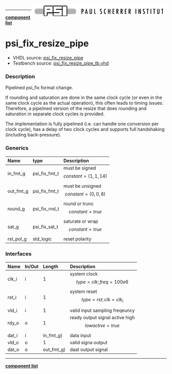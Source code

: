 <img align="right" src="../doc/psi_logo.png">

***

[**component list**](index.md)

# psi_fix_resize_pipe
 - VHDL source: [psi_fix_resize_pipe](../hdl/psi_fix_resize_pipe.vhd)
 - Testbench source: [psi_fix_resize_pipe_tb.vhd](../testbench/psi_fix_resize_pipe_tb/psi_fix_resize_pipe_tb.vhd)

### Description

Pipelined psi_fix format change.

If rounding and saturation are done in the same clock cycle (or even in the same clock cycle as the actual operation), this often leads to timing issues. Therefore, a pipelined version of the resize that does rounding and saturation in separate clock cycles is provided.

The implementation is fully pipelined (i.e. can handle one conversion per clock cycle), has a delay of two clock cycles and supports full handshaking (including back-pressure).


### Generics
| Name      | type          | Description                             |
|:----------|:--------------|:----------------------------------------|
| in_fmt_g  | psi_fix_fmt_t | must be signed $$ constant=(1,1,14) $$  |
| out_fmt_g | psi_fix_fmt_t | must be unsigned $$ constant=(0,0,8) $$ |
| round_g   | psi_fix_rnd_t | round or trunc $$ constant=true $$      |
| sat_g     | psi_fix_sat_t | saturate or wrap $$ constant=true $$    |
| rst_pol_g | std_logic     | reset polarity                          |

### Interfaces
| Name   | In/Out   | Length     | Description                                          |
|:-------|:---------|:-----------|:-----------------------------------------------------|
| clk_i  | i        | 1          | system clock $$ type=clk; freq=100e6 $$              |
| rst_i  | i        | 1          | system reset $$ type=rst; clk=clk_i $$               |
| vld_i  | i        | 1          | valid input sampling freqeuncy                       |
| rdy_o  | o        | 1          | ready output signal active high $$ lowactive=true $$ |
| dat_i  | i        | in_fmt_g)  | data input                                           |
| vld_o  | o        | 1          | valid signa output                                   |
| dat_o  | o        | out_fmt_g) | daat output signal                                   |


---
[**component list**](index.md)
